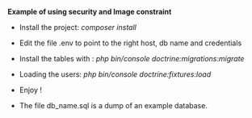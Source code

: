 **Example of using security and Image constraint**


- Install the project: *composer install*

- Edit the file .env to point to the right host, db name and credentials

- Install the tables with : *php bin/console doctrine:migrations:migrate*

- Loading the users: *php bin/console doctrine:fixtures:load*

- Enjoy !

- The file db_name.sql is a dump of an example database. 


